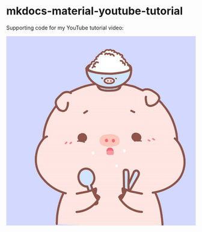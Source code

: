 # mkdocs-material-youtube-tutorial

Supporting code for my YouTube tutorial video:

[![Image.png](https://raw.githubusercontent.com/Tello2/NguyenTanTai/main/tai.jpg)](https://www.youtube.com/watch?v=JBpacYeH0B0)